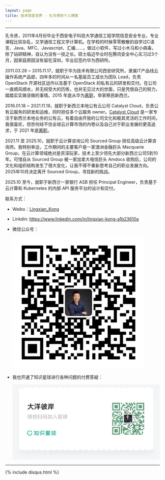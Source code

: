 ```yaml
---
layout: page
title: 技术改变世界 - 孔令贤的个人博客
---
```

---

孔令贤，2011年4月份毕业于西安电子科技大学通信工程学院信息安全专业，专业课程比较杂乱，又学通信工程又学计算机。在学校的时候零零散散的自学过C语言、Java、MFC、Javascript、汇编……，做过小软件，写过小木马和小病毒，除了钻研精神，自认为没有一技之长。硕士临近毕业时在腾讯安全中心实习过3个月，因家庭原因没有留在深圳，毕业后签约华为西研所。

2011.03.28 ~ 2015.11.17，就职于华为技术有限公司西安研究所，隶属IT产品线云操作系统产品部，四年多的时间从一名基层员工成长为团队 Lead，负责 OpenStack 开源社区运作以及基于 OpenStack 的私有云的研发和交付。在公司一直顺风顺水，并无经受大的历练，也并无见过大的世面，只是凭借自己的努力，踏踏实实做该做的事情。2015 年底从华为[离职](http://lingxiankong.github.io/2015-11-17-goodbye-huawei.html)，举家移民新西兰。

2016.01.18 ~ 2021.11.19，就职于新西兰本地公有云公司 Catalyst Cloud，负责公有云服务的研发和运维，同时担任多个云服务 owner。[Catalyst Cloud](https://catalystcloud.nz/) 是一家专注于新西兰本地业务的公有云，有着自由开放的公司文化和极其灵活的工作时间，我很喜欢，但奈何经不住全球云计算市场的内卷以及自己对于职业发展的更高追求，于 2021 年底[离职](https://lingxiankong.github.io/2021-11-20-leave-catalystcloud.html)。

2021.11 至 2025.10，就职于云计算咨询公司 Sourced Group 担任高级云计算咨询师。我特别幸运，工作期间的主要客户是一家澳洲金融巨头 Macquarie Group，在云计算领域绝对是资深玩家，技术上至少领先大部分新西兰公司5到10年。可惜自从 Sourced Group 被一家加拿大电信巨头 Amdocs 收购后，公司的文化和组织结构发生了很大变化，让我不得不重新思考自己的职业发展方向。2025年10月决定离开 Sourced Group，寻找新的挑战。

2025.10 至今，就职于新西兰一家银行 ASB 担任 Principal Engineer，负责基于云计算和 Kubernetes 的内部 API 服务平台的设计和交付。

联系方式：

- Weibo：[Lingxian_Kong](http://weibo.com/lingxiankong)
- Linkdin: <https://www.linkedin.com/in/lingxian-kong-a1b23610a>
- 微信公众号：

  ![微信公众号二维码](/images/1986-08-29-about-me/my_wechat.jpg)

- 我也开通了知识星球进行各种问题的付费答疑：

  ![知识星球二维码](/images/2021-05-13-zhishixingqiu/1.png)

---
{% include disqus.html %}
